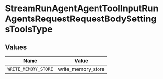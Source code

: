# StreamRunAgentAgentToolInputRunAgentsRequestRequestBodySettingsToolsType


## Values

| Name                 | Value                |
| -------------------- | -------------------- |
| `WRITE_MEMORY_STORE` | write_memory_store   |